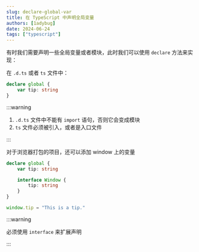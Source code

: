 ```yaml
---
slug: declare-global-var
title: 在 TypeScript 中声明全局变量
authors: [1adybug]
date: 2024-06-24
tags: ["typescript"]
---
```


有时我们需要声明一些全局变量或者模块，此时我们可以使用 `declare` 方法来实现：

在 `.d.ts` 或者 `ts` 文件中：

```typescript
declare global {
    var tip: string
}
```

:::warning

1. `.d.ts` 文件中不能有 `import` 语句，否则它会变成模块
2. `ts` 文件必须被引入，或者是入口文件

:::

对于浏览器打包的项目，还可以添加 window 上的变量

```typescript
declare global {
    var tip: string

    interface Window {
        tip: string
    }
}

window.tip = "This is a tip."
```

:::warning

必须使用 `interface` 来扩展声明

:::
